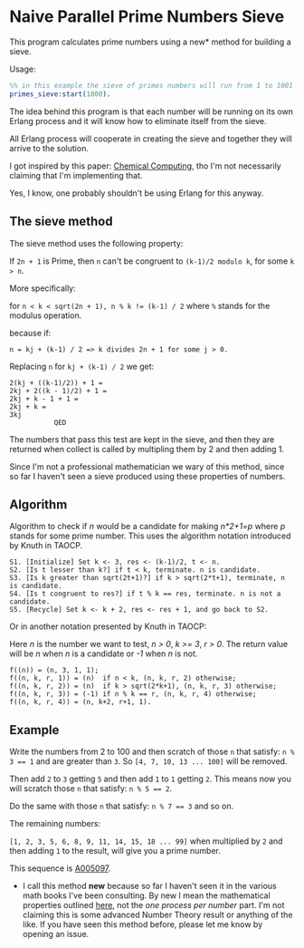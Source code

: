 # Naive Parallel Prime Numbers Sieve #

This program calculates prime numbers using a new* method for building a sieve.

Usage:

```erlang
%% in this example the sieve of primes numbers will run from 1 to 1001 max.
primes_sieve:start(1000).
```

The idea behind this program is that each number will be running on its own Erlang process and it will know how to eliminate itself from the sieve.

All Erlang process will cooperate in creating the sieve and together they will arrive to the solution.

I got inspired by this paper: [Chemical Computing](http://users.minet.uni-jena.de/~dittrich//p/Dit2005upp.pdf),
tho I'm not necessarily claiming that I'm implementing that.

Yes, I know, one probably shouldn't be using Erlang for this anyway.

## The sieve method ##

The sieve method uses the following property:

If `2n + 1` is Prime, then `n` can't be congruent to `(k-1)/2 modulo k`, for some `k > n`.

More specifically:

for `n < k < sqrt(2n + 1), n % k != (k-1) / 2` where `%` stands for the modulus operation.

because if:

`n = kj + (k-1) / 2 => k divides 2n + 1 for some j > 0.`

Replacing `n` for `kj + (k-1) / 2` we get:

```
2(kj + ((k-1)/2)) + 1 =
2kj + 2((k - 1)/2) + 1 =
2kj + k - 1 + 1 =
2kj + k =
3kj
           QED
```

The numbers that pass this test are kept in the sieve, and then they are returned when collect is called by
multipling them by 2 and then adding 1.

Since I'm not a professional mathematician we wary of this method, since so far I haven't seen a sieve produced
using these properties of numbers.

## Algorithm ##

Algorithm to check if _n_ would be a candidate for making _n*2+1=p_ where _p_ stands for some prime number.
This uses the algorithm notation introduced by Knuth in TAOCP.

```
S1. [Initialize] Set k <- 3, res <- (k-1)/2, t <- n.
S2. [Is t lesser than k?] if t < k, terminate. n is candidate.
S3. [Is k greater than sqrt(2t+1)?] if k > sqrt(2*t+1), terminate, n is candidate.
S4. [Is t congruent to res?] if t % k == res, terminate. n is not a candidate.
S5. [Recycle] Set k <- k + 2, res <- res + 1, and go back to S2.
```

Or in another notation presented by Knuth in TAOCP:

Here _n_ is the number we want to test, _n > 0_, _k >= 3_, _r > 0_. The return value will be _n_ when _n_ is a candidate or
_-1_ when _n_ is not.

```
f((n)) = (n, 3, 1, 1);
f((n, k, r, 1)) = (n)  if n < k, (n, k, r, 2) otherwise;
f((n, k, r, 2)) = (n)  if k > sqrt(2*k+1), (n, k, r, 3) otherwise;
f((n, k, r, 3)) = (-1) if n % k == r, (n, k, r, 4) otherwise;
f((n, k, r, 4)) = (n, k+2, r+1, 1).
```

## Example ##

Write the numbers from 2 to 100 and then scratch of those `n` that satisfy: `n % 3 == 1` and are greater than `3`.
So `[4, 7, 10, 13 ... 100]` will be removed.

Then add `2` to `3` getting `5` and then add `1` to `1` getting `2`. This means now you will scratch those `n`
that satisfy: `n % 5 == 2`.

Do the same with those `n` that satisfy: `n % 7 == 3` and so on.

The remaining numbers:

`[1, 2, 3, 5, 6, 8, 9, 11, 14, 15, 18 ... 99]` when multiplied by `2` and then adding `1` to the result, will give you a prime number.

This sequence is [A005097](http://oeis.org/A005097).

* I call this method __new__ because so far I haven't seen it in the various math books I've been consulting. By new I mean the mathematical
properties outlined [here](https://github.com/videlalvaro/erlang-prime-sieve#the-sieve-method), not the _one process per number_ part. I'm not
claiming this is some advanced Number Theory result or anything of the like. If you have seen this method before, please let me know by opening
an issue.
